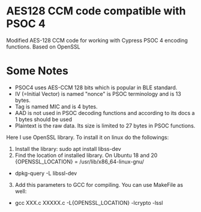# AES128 CCM code compatible with PSOC 4 
Modified AES-128 CCM code for working with Cypress PSOC 4 encoding functions. Based on OpenSSL

# Some Notes
 * PSOC4 uses AES-CCM 128 bits which is popular in BLE standard.
 * IV (=Initial Vector) is named "nonce" is PSOC terminology and is 13 bytes.
 * Tag is named MIC and is 4 bytes.
 * AAD is not used in PSOC decoding functions and according to its docs a 1 bytes should be used
 * Plaintext is the raw data. Its size is limited to 27 bytes in PSOC functions.
 
 Here I use OpenSSL library. To install it on linux do the followings:
 
 1. Install the library:
 sudo apt install libss-dev
 2. Find the location of installed library. On Ubuntu 18 and 20 {OPENSSL_LOCATION} = /usr/lib/x86_64-linux-gnu/
 * dpkg-query -L libssl-dev
 3. Add this parameters to GCC for compiling. You can use MakeFile as well:
 * gcc XXX.c XXXXX.c -L{OPENSSL_LOCATION} -lcrypto -lssl
  
 
